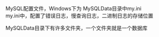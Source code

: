 MySQL配置文件，Windows下为 MySQLData目录中my.ini    
my.ini中，配置了错误日志，慢查询日志，二进制日志的存储位置   

MySQLData目录下有许多文件夹，一个文件夹就是一个数据库